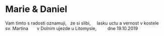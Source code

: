 #                                               **Marie & Daniel**

Vam timto s radosti oznamuji,
&nbsp;&nbsp;ze si slibi,
&nbsp;&nbsp;&nbsp;&nbsp;lasku uctu a vernost v kostele sv. Martina
&nbsp;&nbsp;&nbsp;&nbsp;&nbsp;&nbsp;v Dolnim ujezde u Litomysle,
&nbsp;&nbsp;&nbsp;&nbsp;&nbsp;&nbsp;&nbsp;&nbsp;dne 19.10.2019